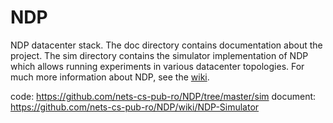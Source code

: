 # NDP
NDP datacenter stack.
The doc directory contains documentation about the project.
The sim directory contains the simulator implementation of NDP which allows running experiments in various datacenter topologies. For much more information about NDP, see the [wiki](https://github.com/nets-cs-pub-ro/NDP/wiki).

code: https://github.com/nets-cs-pub-ro/NDP/tree/master/sim
document: https://github.com/nets-cs-pub-ro/NDP/wiki/NDP-Simulator
